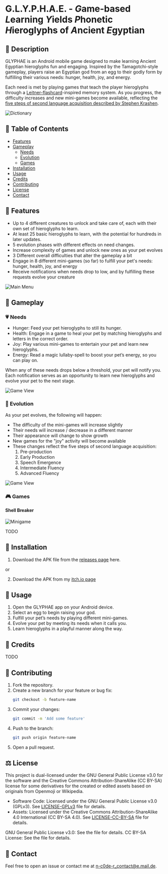 # G.L.Y.P.H.A.E. - ***G***ame-based ***L***earning ***Y***ields ***P***honetic ***H***ieroglyphs of ***A***ncient ***E***gyptian


## :page_facing_up: Description

GLYPHAE is an Android mobile game designed to make learning Ancient Egyptian hieroglyphs fun and engaging. Inspired by the Tamagotchi-style gameplay, players raise an Egyptian god from an egg to their godly form by fulfilling their various needs: hunger, health, joy, and energy.

Each need is met by playing games that teach the player hieroglyphs through a [Leitner-flashcard](https://en.wikipedia.org/wiki/Leitner_system)-inspired memory system. As you progress, the difficulty increases and new mini-games become available, reflecting the [five steps of second language acquisition described by Stephen Krashen](https://en.wikipedia.org/wiki/Second-language_acquisition#Stages).

![Dictionary](./Screenshots/2_Dictionary.png)

## :scroll: Table of Contents

- [Features](#hammer-features)
- [Gameplay](#dart-gameplay)
  - [Needs](#heartpulse-needs)
  - [Evolution](#hatching_chick-evolution)
  - [Games](#video_game-games)
- [Installation](#floppy_disk-installation)
- [Usage](#iphone-usage)
- [Credits](#pray-credits)
- [Contributing](#busts_in_silhouette-contributing)
- [License](#balance_scale-license)
- [Contact](#e-mail-contact)

## :hammer: Features

- Up to 4 different creatures to unlock and take care of, each with their own set of hieroglyphs to learn.
- At least 25 basic hieroglyphs to learn, with the potential for hundreds in later updates.
- 5 evolution phases with different effects on need changes.
- Increase complexity of games and unlock new ones as your pet evolves
- 3 Different overall difficulties that alter the gameplay a bit
- Engage in 8 different mini-games (so far) to fulfill your pet's needs: hunger, health, joy, and energy
- Receive notifications when needs drop to low, and by fulfilling these requests evolve your creature

![Main Menu](./Screenshots/1_Main.png)

## :dart: Gameplay

### :heartpulse: Needs

- Hunger: Feed your pet hieroglyphs to still its hunger.
- Health: Engage in a game to heal your pet by matching hieroglyphs and letters in the correct order.
- Joy: Play various mini-games to entertain your pet and learn new hieroglyphs.
- Energy: Read a magic lullaby-spell to boost your pet’s energy, so you can play on.

When any of these needs drops below a threshold, your pet will notify you. Each notification serves as an opportunity to learn new hieroglyphs and evolve your pet to the next stage.

![Game View](./Screenshots/4_GameView.png)

### :hatching_chick: Evolution

As your pet evolves, the following will happen:
- The difficulty of the mini-games will increase slightly
- Their needs will increase / decrease in a different manner
- Their appearance will change to show growth
- New games for the "joy" activity will become available
- These changes reflect the five steps of second language acquisition:
  1. Pre-production
  2. Early Production
  3. Speech Emergence
  4. Intermediate Fluency
  5. Advanced Fluency

![Game View](./Screenshots/3_PetSelect.png)

### :video_game: Games

#### Shell Breaker

![Minigame](./Screenshots/5_MiniGame.png)

TODO

## :floppy_disk: Installation

1. Download the APK file from the [releases page](https://github.com/n-c0de-r/BA_CODE/releases) here.

or

2. Download the APK from my [itch.io page](https://n-c0de-r.itch.io/glyphae)

## :iphone: Usage

1. Open the GLYPHAE app on your Android device.
2. Select an egg to begin raising your god.
3. Fulfill your pet’s needs by playing different mini-games.
6. Evolve your pet by meeting its needs when it calls you.
4. Learn hieroglyphs in a playful manner along the way.

## :pray: Credits

TODO

## :busts_in_silhouette: Contributing

1. Fork the repository.
2. Create a new branch for your feature or bug fix:
    ```bash
    git checkout -b feature-name
    ```
3. Commit your changes:
    ```bash
    git commit -m 'Add some feature'
    ```
4. Push to the branch:
    ```bash
    git push origin feature-name
    ```
5. Open a pull request.

## :balance_scale: License

This project is dual-licensed under the GNU General Public License v3.0 for the software and the Creative Commons Attribution-ShareAlike (CC BY-SA) license for some derivatives for the created or edited assets based on originals from Openmoji or Wikipedia. 

- Software Code: Licensed under the GNU General Public License v3.0 (GPLv3). See [LICENSE-GPLv3](LICENSE-GPLv3) file for details.
- Assets: Licensed under the Creative Commons Attribution-ShareAlike 4.0 International (CC BY-SA 4.0). See [LICENSE-CC-BY-SA](LICENSE-CC-BY-SA) file for details.

GNU General Public License v3.0: See the  file for details.
CC BY-SA License: See the  file for details.

## :e-mail: Contact

Feel free to open an issue or contact me at n-c0de-r_contact@e.mail.de.